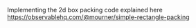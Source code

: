 Implementing the 2d box packing code explained here
https://observablehq.com/@mourner/simple-rectangle-packing